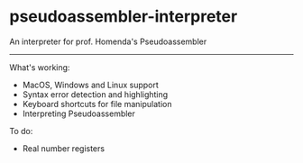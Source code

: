 # pseudoassembler-interpreter
An interpreter for prof. Homenda's Pseudoassembler

---
What's working:
* MacOS, Windows and Linux support
* Syntax error detection and highlighting
* Keyboard shortcuts for file manipulation
* Interpreting Pseudoassembler

To do:
* Real number registers